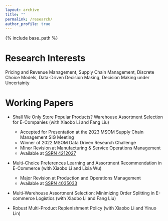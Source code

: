 ```yaml
---
layout: archive
title: ""
permalink: /research/
author_profile: true
---
```


{% include base_path %}

Research Interests
======
Pricing and Revenue Management, Supply Chain Management, Discrete Choice Models, Data-Driven Decision Making, Decision Making under Uncertainty

Working Papers
======
* Shall We Only Store Popular Products? Warehouse Assortment Selection for E-Companies (with Xiaobo Li and Fang Liu)
  * Accepted for Presentation at the 2023 MSOM Supply Chain Management SIG Meeting
  * Winner of 2022 MSOM Data Driven Research Challenge
  * Minor Revision at Manufacturing & Service Operations Management
  * Available at [SSRN 4212027](https://ssrn.com/abstract=4212027)

* Multi-Choice Preferences Learning and Assortment Recommendation in E-Commerce (with Xiaobo Li and Lixia Wu)
  * Major Revision at Production and Operations Management
  * Available at [SSRN 4035033](https://ssrn.com/abstract=4035033)

* Multi-Warehouse Assortment Selection: Minimizing Order Splitting in E-commerce Logistics (with Xiaobo Li and Fang Liu)

* Robust Multi-Product Replenishment Policy (with Xiaobo Li and Yinuo Lin)

